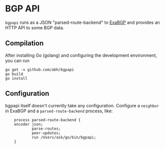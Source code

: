 # BGP API

`bgpapi` runs as a JSON "parsed-route-backend" to [ExaBGP](http://code.google.com/p/exabgp/)
and provides an HTTP API to some BGP data.

## Compilation

After installing Go (golang) and configuring the development environment, you can run

    go get -v github.com/abh/bgpapi
    go build
    go install

## Configuration

bgpapi itself doesn't currently take any configuration. Configure a
`neighbor` in ExaBGP and a `parsed-route-backend` process, like:

        process parsed-route-backend {
		encoder json;
                parse-routes;
                peer-updates;
                run /Users/ask/go/bin/bgpapi;
        }
